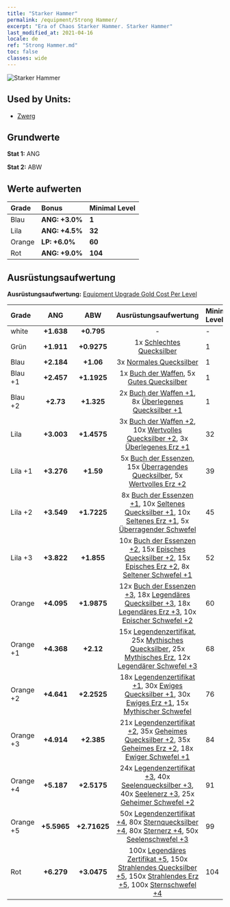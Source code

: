 ```yaml
---
title: "Starker Hammer"
permalink: /equipment/Strong Hammer/
excerpt: "Era of Chaos Starker Hammer. Starker Hammer"
last_modified_at: 2021-04-16
locale: de
ref: "Strong Hammer.md"
toc: false
classes: wide
---
```


  ![Starker Hammer](/images/e/e_2021.png)

## Used by Units:

* [Zwerg](/de/units/Dwarf/) 


## Grundwerte
 **Stat 1:** ANG

 **Stat 2:** ABW

## Werte aufwerten

  |     Grade    |   Bonus | Minimal Level | 
  |:-------------|:--------|:--------------| 
  | Blau | **ANG: +3.0%** | **1** | 
  | Lila | **ANG: +4.5%** | **32** | 
  | Orange | **LP: +6.0%** | **60** | 
  | Rot | **ANG: +9.0%** | **104** | 


## Ausrüstungsaufwertung
 **Ausrüstungsaufwertung:** [Equipment Upgrade Gold Cost Per Level](/equipment/EquipmentUpgradeCostPerLevel/) 

  |          Grade      | ANG | ABW | Ausrüstungsaufwertung | Minimal Level |
  |:--------------------|:---------:|:---------:|:----------------:|:--------------|
  | white | **+1.638** | **+0.795** | - | - |
  | Grün | **+1.911** | **+0.9275** | 1x [Schlechtes Quecksilber](/de/Items/mat_2/) | 1 |
  | Blau | **+2.184** | **+1.06** | 3x [Normales Quecksilber](/de/Items/mat_8/) | 1 |
  | Blau +1 | **+2.457** | **+1.1925** | 1x [Buch der Waffen](/de/Items/mat_18/), 5x [Gutes Quecksilber](/de/Items/mat_14/) | 1 |
  | Blau +2 | **+2.73** | **+1.325** | 2x [Buch der Waffen +1](/de/Items/mat_25/), 8x [Überlegenes Quecksilber +1](/de/Items/mat_21/) | 1 |
  | Lila | **+3.003** | **+1.4575** | 3x [Buch der Waffen +2](/de/Items/mat_32/), 10x [Wertvolles Quecksilber +2](/de/Items/mat_28/), 3x [Überlegenes Erz +1](/de/Items/mat_19/) | 32 |
  | Lila +1 | **+3.276** | **+1.59** | 5x [Buch der Essenzen](/de/Items/mat_39/), 15x [Überragendes Quecksilber](/de/Items/mat_35/), 5x [Wertvolles Erz +2](/de/Items/mat_26/) | 39 |
  | Lila +2 | **+3.549** | **+1.7225** | 8x [Buch der Essenzen +1](/de/Items/mat_46/), 10x [Seltenes Quecksilber +1](/de/Items/mat_42/), 10x [Seltenes Erz +1](/de/Items/mat_40/), 5x [Überragender Schwefel](/de/Items/mat_36/) | 45 |
  | Lila +3 | **+3.822** | **+1.855** | 10x [Buch der Essenzen +2](/de/Items/mat_53/), 15x [Episches Quecksilber +2](/de/Items/mat_49/), 15x [Episches Erz +2](/de/Items/mat_47/), 8x [Seltener Schwefel +1](/de/Items/mat_43/) | 52 |
  | Orange | **+4.095** | **+1.9875** | 12x [Buch der Essenzen +3](/de/Items/mat_60/), 18x [Legendäres Quecksilber +3](/de/Items/mat_56/), 18x [Legendäres Erz +3](/de/Items/mat_54/), 10x [Epischer Schwefel +2](/de/Items/mat_50/) | 60 |
  | Orange +1 | **+4.368** | **+2.12** | 15x [Legendenzertifikat](/de/Items/mat_67/), 25x [Mythisches Quecksilber](/de/Items/mat_63/), 25x [Mythisches Erz](/de/Items/mat_61/), 12x [Legendärer Schwefel +3](/de/Items/mat_57/) | 68 |
  | Orange +2 | **+4.641** | **+2.2525** | 18x [Legendenzertifikat +1](/de/Items/mat_74/), 30x [Ewiges Quecksilber +1](/de/Items/mat_70/), 30x [Ewiges Erz +1](/de/Items/mat_68/), 15x [Mythischer Schwefel](/de/Items/mat_64/) | 76 |
  | Orange +3 | **+4.914** | **+2.385** | 21x [Legendenzertifikat +2](/de/Items/mat_81/), 35x [Geheimes Quecksilber +2](/de/Items/mat_77/), 35x [Geheimes Erz +2](/de/Items/mat_75/), 18x [Ewiger Schwefel +1](/de/Items/mat_71/) | 84 |
  | Orange +4 | **+5.187** | **+2.5175** | 24x [Legendenzertifikat +3](/de/Items/mat_88/), 40x [Seelenquecksilber +3](/de/Items/mat_84/), 40x [Seelenerz +3](/de/Items/mat_82/), 25x [Geheimer Schwefel +2](/de/Items/mat_78/) | 91 |
  | Orange +5 | **+5.5965** | **+2.71625** | 50x [Legendenzertifikat +4](/de/Items/mat_95/), 80x [Sternquecksilber +4](/de/Items/mat_91/), 80x [Sternerz +4](/de/Items/mat_89/), 50x [Seelenschwefel +3](/de/Items/mat_85/) | 99 |
  | Rot | **+6.279** | **+3.0475** | 100x [Legendäres Zertifikat +5](/de/Items/mat_102/), 150x [Strahlendes Quecksilber +5](/de/Items/mat_98/), 150x [Strahlendes Erz +5](/de/Items/mat_96/), 100x [Sternschwefel +4](/de/Items/mat_92/) | 104 |

